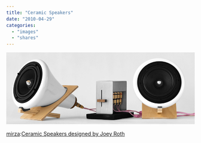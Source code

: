 ```yaml
---
title: "Ceramic Speakers"
date: "2010-04-29"
categories: 
  - "images"
  - "shares"
---
```


![](images/tumblr_l0o45xN6Jj1qz50oeo1_1280.jpg)

[mirza](http://www.ziked.com/post/510853184/ceramic-speakers-designed-by-joey-roth):[Ceramic Speakers designed by Joey Roth](http://joeyroth.com/ceramic-speakers/)
